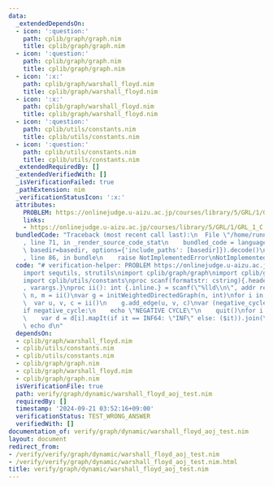 ```yaml
---
data:
  _extendedDependsOn:
  - icon: ':question:'
    path: cplib/graph/graph.nim
    title: cplib/graph/graph.nim
  - icon: ':question:'
    path: cplib/graph/graph.nim
    title: cplib/graph/graph.nim
  - icon: ':x:'
    path: cplib/graph/warshall_floyd.nim
    title: cplib/graph/warshall_floyd.nim
  - icon: ':x:'
    path: cplib/graph/warshall_floyd.nim
    title: cplib/graph/warshall_floyd.nim
  - icon: ':question:'
    path: cplib/utils/constants.nim
    title: cplib/utils/constants.nim
  - icon: ':question:'
    path: cplib/utils/constants.nim
    title: cplib/utils/constants.nim
  _extendedRequiredBy: []
  _extendedVerifiedWith: []
  _isVerificationFailed: true
  _pathExtension: nim
  _verificationStatusIcon: ':x:'
  attributes:
    PROBLEM: https://onlinejudge.u-aizu.ac.jp/courses/library/5/GRL/1/GRL_1_C
    links:
    - https://onlinejudge.u-aizu.ac.jp/courses/library/5/GRL/1/GRL_1_C
  bundledCode: "Traceback (most recent call last):\n  File \"/home/runner/.local/lib/python3.10/site-packages/onlinejudge_verify/documentation/build.py\"\
    , line 71, in _render_source_code_stat\n    bundled_code = language.bundle(stat.path,\
    \ basedir=basedir, options={'include_paths': [basedir]}).decode()\n  File \"/home/runner/.local/lib/python3.10/site-packages/onlinejudge_verify/languages/nim.py\"\
    , line 86, in bundle\n    raise NotImplementedError\nNotImplementedError\n"
  code: "# verification-helper: PROBLEM https://onlinejudge.u-aizu.ac.jp/courses/library/5/GRL/1/GRL_1_C\n\
    import sequtils, strutils\nimport cplib/graph/graph\nimport cplib/graph/warshall_floyd\n\
    import cplib/utils/constants\nproc scanf(formatstr: cstring){.header: \"<stdio.h>\"\
    , varargs.}\nproc ii(): int {.inline.} = scanf(\"%lld\\n\", addr result)\n\nvar\
    \ n, m = ii()\nvar g = initWeightedDirectedGraph(n, int)\nfor i in 0..<m:\n  \
    \  var u, v, c = ii()\n    g.add_edge(u, v, c)\nvar (negative_cycle, d) = g.warshall_floyd\n\
    if negative_cycle:\n    echo \"NEGATIVE CYCLE\"\n    quit()\nfor i in 0..<n:\n\
    \    var d = d[i].mapIt(if it == INF64: \"INF\" else: ($it)).join(\" \")\n   \
    \ echo d\n"
  dependsOn:
  - cplib/graph/warshall_floyd.nim
  - cplib/utils/constants.nim
  - cplib/utils/constants.nim
  - cplib/graph/graph.nim
  - cplib/graph/warshall_floyd.nim
  - cplib/graph/graph.nim
  isVerificationFile: true
  path: verify/graph/dynamic/warshall_floyd_aoj_test.nim
  requiredBy: []
  timestamp: '2024-09-21 03:52:16+09:00'
  verificationStatus: TEST_WRONG_ANSWER
  verifiedWith: []
documentation_of: verify/graph/dynamic/warshall_floyd_aoj_test.nim
layout: document
redirect_from:
- /verify/verify/graph/dynamic/warshall_floyd_aoj_test.nim
- /verify/verify/graph/dynamic/warshall_floyd_aoj_test.nim.html
title: verify/graph/dynamic/warshall_floyd_aoj_test.nim
---
```

